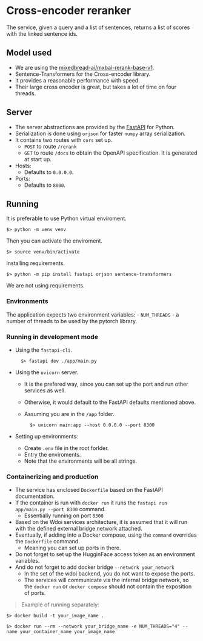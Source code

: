 # Cross-encoder reranker

The service, given a query and a list of sentences, returns a list of scores with the linked sentence ids.

## Model used

- We are using the [mixedbread-ai/mxbai-rerank-base-v1](https://huggingface.co/mixedbread-ai/mxbai-rerank-base-v1).
- Sentence-Transformers for the Cross-encoder library.
- It provides a reasonable performance with speed.
- Their large cross encoder is great, but takes a lot of time on four threads.

## Server

- The server abstractions are provided by the [FastAPI](https://fastapi.tiangolo.com/) for Python.
- Serialization is done using `orjson` for faster `numpy` array serialization. 
- It contains two routes with `cors` set up.
    - `POST` to route `/rerank`
    - `GET` to route `/docs` to obtain the OpenAPI specification. It is generated at start up.
- Hosts:
    - Defaults to `0.0.0.0`.
- Ports:
    - Defaults to `8000`.

## Running

It is preferable to use Python virtual enviroment.

    $> python -m venv venv

Then you can activate the enviroment.

    $> source venv/bin/activate

Installing requirements.

    $> python -m pip install fastapi orjson sentence-transformers

We are not using requirements.

### Environments

The application expects two environment variables:
    - `NUM_THREADS` - a number of threads to be used by the pytorch library.

### Running in development mode

- Using the `fastapi-cli`.

        $> fastapi dev ./app/main.py

- Using the `uvicorn` server.
    - It is the prefered way, since you can set up the port and run other services as well.
    - Otherwise, it would default to the FastAPI defaults mentioned above.
    - Assuming you are in the `/app` folder.

            $> uvicorn main:app --host 0.0.0.0 --port 8300

- Setting up environments:
    - Create `.env` file in the root forlder.
    - Entry the enviroments.
    - Note that the environments will be all strings.

### Containerizing and production

- The service has enclosed `Dockerfile` based on the FastAPI documentation.
- If the container is run with `docker run` it runs the `fastapi run app/main.py --port 8300` command.
    - Essentially running on port `8300`
- Based on the Wdoi services architecture, it is assumed that it will run with the defined external bridge network attached.
- Eventually, if adding into a Docker compose, using the `command` overrides the `Dockerfile` command.
    - Meaning you can set up ports in there.
- Do not forget to set up the HugginFace access token as an environment variables.
- And do not forget to add docker bridge `--network your_network`
    - In the set of the wdoi backend, you do not want to expose the ports.
    - The services will communicate via the internal bridge network, so the `docker run` or `docker compose` should not contain the exposition of ports.

> Example of running separately:

    $> docker build -t your_image_name .

    $> docker run --rm --network your_bridge_name -e NUM_THREADS="4" --name your_container_name your_image_name 

